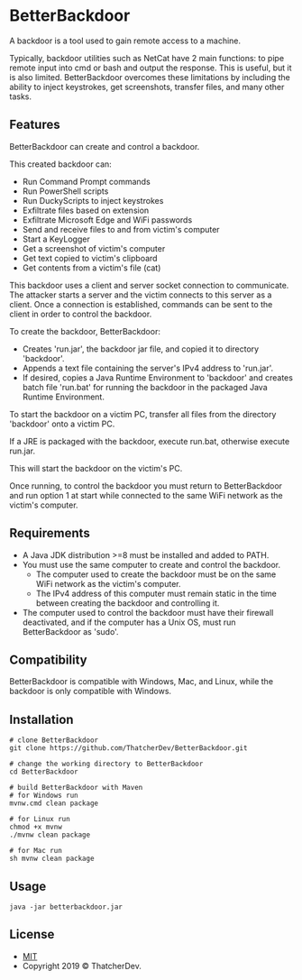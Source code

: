# BetterBackdoor
A backdoor is a tool used to gain remote access to a machine. 

Typically, backdoor utilities such as NetCat have 2 main functions: to pipe remote input into cmd or bash and output the response.
This is useful, but it is also limited.
BetterBackdoor overcomes these limitations by including the ability to inject keystrokes, get screenshots, transfer files, and many other tasks.

## Features
BetterBackdoor can create and control a backdoor.

This created backdoor can:
- Run Command Prompt commands
- Run PowerShell scripts
- Run DuckyScripts to inject keystrokes
- Exfiltrate files based on extension
- Exfiltrate Microsoft Edge and WiFi passwords
- Send and receive files to and from victim's computer
- Start a KeyLogger
- Get a screenshot of victim's computer
- Get text copied to victim's clipboard
- Get contents from a victim's file (cat)

This backdoor uses a client and server socket connection to communicate.
The attacker starts a server and the victim connects to this server as a client.
Once a connection is established, commands can be sent to the client in order to control the backdoor. 

To create the backdoor, BetterBackdoor:
- Creates 'run.jar', the backdoor jar file, and copied it to directory 'backdoor'.
- Appends a text file containing the server's IPv4 address to 'run.jar'. 
- If desired, copies a Java Runtime Environment to 'backdoor' and creates batch file 'run.bat' for running the backdoor in the packaged Java Runtime Environment.

To start the backdoor on a victim PC, transfer all files from the directory 'backdoor' onto a victim PC.

If a JRE is packaged with the backdoor, execute run.bat, otherwise execute run.jar. 

This will start the backdoor on the victim's PC.

Once running, to control the backdoor you must return to BetterBackdoor and run option 1 at start while connected to the same WiFi network as the victim's computer.

## Requirements
- A Java JDK distribution >=8 must be installed and added to PATH.
- You must use the same computer to create and control the backdoor.
  - The computer used to create the backdoor must be on the same WiFi network as the victim's computer.
  - The IPv4 address of this computer must remain static in the time between creating the backdoor and controlling it.
- The computer used to control the backdoor must have their firewall deactivated, and if the computer has a Unix OS, must run BetterBackdoor as 'sudo'.

## Compatibility
BetterBackdoor is compatible with Windows, Mac, and Linux, while the backdoor is only compatible with Windows.

## Installation
```
# clone BetterBackdoor
git clone https://github.com/ThatcherDev/BetterBackdoor.git

# change the working directory to BetterBackdoor
cd BetterBackdoor

# build BetterBackdoor with Maven
# for Windows run
mvnw.cmd clean package

# for Linux run
chmod +x mvnw
./mvnw clean package

# for Mac run
sh mvnw clean package
```

## Usage
```
java -jar betterbackdoor.jar
```

## License
- [MIT](https://choosealicense.com/licenses/mit/)
- Copyright 2019 © ThatcherDev.
